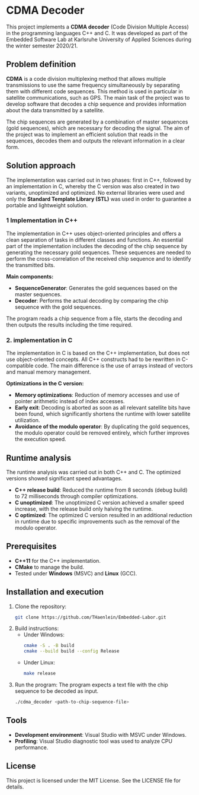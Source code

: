 # CDMA Decoder
This project implements a **CDMA decoder** (Code Division Multiple Access) in the programming languages C\+\+ and C. It was developed as part of the Embedded Software Lab at Karlsruhe University of Applied Sciences during the winter semester 2020/21.

## Problem definition
**CDMA** is a code division multiplexing method that allows multiple transmissions to use the same frequency simultaneously by separating them with different code sequences. This method is used in particular in satellite communications, such as GPS. The main task of the project was to develop software that decodes a chip sequence and provides information about the data transmitted by a satellite.

The chip sequences are generated by a combination of master sequences (gold sequences), which are necessary for decoding the signal. The aim of the project was to implement an efficient solution that reads in the sequences, decodes them and outputs the relevant information in a clear form.

## Solution approach
The implementation was carried out in two phases: first in C\+\+, followed by an implementation in C, whereby the C version was also created in two variants, unoptimized and optimized. No external libraries were used and only the **Standard Template Library (STL)** was used in order to guarantee a portable and lightweight solution.

### 1 Implementation in C\+\+
The implementation in C\+\+ uses object-oriented principles and offers a clean separation of tasks in different classes and functions. An essential part of the implementation includes the decoding of the chip sequence by generating the necessary gold sequences. These sequences are needed to perform the cross-correlation of the received chip sequence and to identify the transmitted bits.

**Main components:**
- **SequenceGenerator**: Generates the gold sequences based on the master sequences.
- **Decoder**: Performs the actual decoding by comparing the chip sequence with the gold sequences.

The program reads a chip sequence from a file, starts the decoding and then outputs the results including the time required.

### 2. implementation in C
The implementation in C is based on the C\+\+ implementation, but does not use object-oriented concepts. All C\+\+ constructs had to be rewritten in C-compatible code. The main difference is the use of arrays instead of vectors and manual memory management.

**Optimizations in the C version:**
- **Memory optimizations**: Reduction of memory accesses and use of pointer arithmetic instead of index accesses.
- **Early exit**: Decoding is aborted as soon as all relevant satellite bits have been found, which significantly shortens the runtime with lower satellite utilization.
- **Avoidance of the modulo operator**: By duplicating the gold sequences, the modulo operator could be removed entirely, which further improves the execution speed.

## Runtime analysis
The runtime analysis was carried out in both C\+\+ and C. The optimized versions showed significant speed advantages.

- **C\+\+ release build**: Reduced the runtime from 8 seconds (debug build) to 72 milliseconds through compiler optimizations.
- **C unoptimized**: The unoptimized C version achieved a smaller speed increase, with the release build only halving the runtime.
- **C optimized**: The optimized C version resulted in an additional reduction in runtime due to specific improvements such as the removal of the modulo operator.

## Prerequisites
- **C\+\+11** for the C\+\+ implementation.
- **CMake** to manage the build.
- Tested under **Windows** (MSVC) and **Linux** (GCC).

## Installation and execution
1. Clone the repository:
   ```bash
   git clone https://github.com/THaenlein/Embedded-Labor.git
   ```
2. Build instructions:
   - Under Windows:
     ```bash
     cmake -S . -B build
     cmake --build build --config Release
     ```
   - Under Linux:
     ```bash
     make release
     ```
3. Run the program: The program expects a text file with the chip sequence to be decoded as input.
   ```bash
   ./cdma_decoder <path-to-chip-sequence-file>
   ```
## Tools
- **Development environment**: Visual Studio with MSVC under Windows.
- **Profiling**: Visual Studio diagnostic tool was used to analyze CPU performance.

## License
This project is licensed under the MIT License. See the LICENSE file for details.
